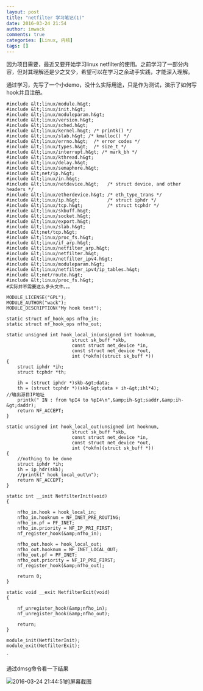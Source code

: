 ```yaml
---
layout: post
title: "netfilter 学习笔记(1)"
date: 2016-03-24 21:54
author: imwack
comments: true
categories: [Linux, 内核]
tags: []
---
```

因为项目需要，最近又要开始学习linux netfilter的使用。之前学习了一部分内容，但对其理解还是少之又少，希望可以在学习之余动手实践，才能深入理解。

通过学习，先写了一个小demo，没什么实际用途，只是作为测试，演示了如何写hook并且注册。



	#include &lt;linux/module.h&gt;
    #include &lt;linux/init.h&gt;
    #include &lt;linux/moduleparam.h&gt;
    #include &lt;linux/version.h&gt;
    #include &lt;linux/sched.h&gt;
    #include &lt;linux/kernel.h&gt; /* printk() */
    #include &lt;linux/slab.h&gt; /* kmalloc() */
    #include &lt;linux/errno.h&gt;  /* error codes */
    #include &lt;linux/types.h&gt;  /* size_t */
    #include &lt;linux/interrupt.h&gt; /* mark_bh */
    #include &lt;linux/kthread.h&gt;
    #include &lt;linux/delay.h&gt;
    #include &lt;linux/semaphore.h&gt;
    #include &lt;net/ip.h&gt;
    #include &lt;linux/in.h&gt;
    #include &lt;linux/netdevice.h&gt;   /* struct device, and other headers */
    #include &lt;linux/etherdevice.h&gt; /* eth_type_trans */
    #include &lt;linux/ip.h&gt;          /* struct iphdr */
    #include &lt;linux/tcp.h&gt;         /* struct tcphdr */
    #include &lt;linux/skbuff.h&gt;
    #include &lt;linux/socket.h&gt;
    #include &lt;linux/export.h&gt;
    #include &lt;linux/slab.h&gt;
    #include &lt;net/tcp.h&gt;
    #include &lt;linux/proc_fs.h&gt;
    #include &lt;linux/if_arp.h&gt;
    #include &lt;linux/netfilter_arp.h&gt;
    #include &lt;linux/netfilter.h&gt;
    #include &lt;linux/netfilter_ipv4.h&gt;
    #include &lt;linux/moduleparam.h&gt;
    #include &lt;linux/netfilter_ipv4/ip_tables.h&gt;
    #include &lt;net/route.h&gt;
    #include &lt;linux/proc_fs.h&gt;
    #实际并不需要这么多头文件。。。
    
    MODULE_LICENSE("GPL");
    MODULE_AUTHOR("wack");
    MODULE_DESCRIPTION("My hook test");
    
    static struct nf_hook_ops nfho_in;
    static struct nf_hook_ops nfho_out;
    
    static unsigned int hook_local_in(unsigned int hooknum,
                            struct sk_buff *skb,
                            const struct net_device *in,
                            const struct net_device *out,
                            int (*okfn)(struct sk_buff *))
    {
        struct iphdr *ih;
        struct tcphdr *th;
    
        ih = (struct iphdr *)skb-&gt;data;
        th = (struct tcphdr *)(skb-&gt;data + ih-&gt;ihl*4);
    //输出源目IP地址
        printk(" IN : from %pI4 to %pI4\n",&amp;ih-&gt;saddr,&amp;ih-&gt;daddr);
        return NF_ACCEPT;
    }
    
    static unsigned int hook_local_out(unsigned int hooknum,
                            struct sk_buff *skb,
                            const struct net_device *in,
                            const struct net_device *out,
                            int (*okfn)(struct sk_buff *))
    {
        //nothing to be done
        struct iphdr *ih;
        ih = ip_hdr(skb);  
        //printk(" hook_local_out\n");
        return NF_ACCEPT;
    }
    
    static int __init NetfilterInit(void)    
    {
        
        nfho_in.hook = hook_local_in;
        nfho_in.hooknum = NF_INET_PRE_ROUTING;
        nfho_in.pf = PF_INET;
        nfho_in.priority = NF_IP_PRI_FIRST;
        nf_register_hook(&amp;nfho_in);
    
        nfho_out.hook = hook_local_out;
        nfho_out.hooknum = NF_INET_LOCAL_OUT;
        nfho_out.pf = PF_INET;
        nfho_out.priority = NF_IP_PRI_FIRST;
        nf_register_hook(&amp;nfho_out);
    
        return 0;
    }
    
    static void __exit NetfilterExit(void)
    {
    
        nf_unregister_hook(&amp;nfho_in);
        nf_unregister_hook(&amp;nfho_out);
    
        return;
    }
    
    module_init(NetfilterInit);
    module_exit(NetfilterExit);
    
    `

通过dmsg命令看一下结果

![2016-03-24 21:44:51的屏幕截图](http://45.78.50.155/wack/wp-content/uploads/2016/03/2016-03-24-214451的屏幕截图.png)
